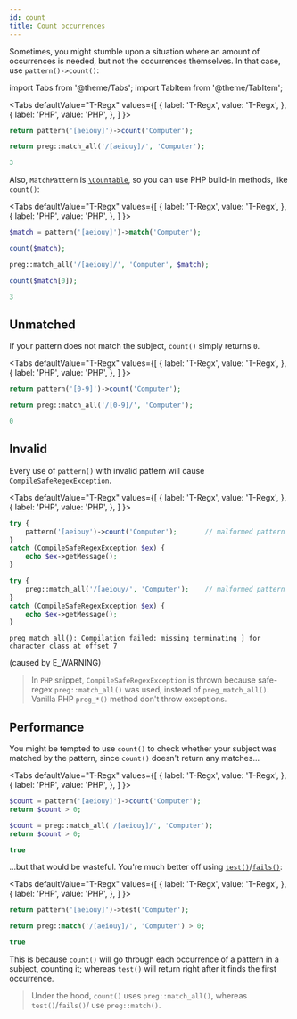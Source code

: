 ```yaml
---
id: count
title: Count occurrences
---
```


Sometimes, you might stumble upon a situation where an amount of occurrences is needed, but not the occurrences
themselves. In that case, use `pattern()->count()`:

import Tabs from '@theme/Tabs';
import TabItem from '@theme/TabItem';

<Tabs
defaultValue="T-Regx"
values={[
{ label: 'T-Regx', value: 'T-Regx', },
{ label: 'PHP', value: 'PHP', },
]
}>
<TabItem value="T-Regx">

```php
return pattern('[aeiouy]')->count('Computer');
```

</TabItem>
<TabItem value="PHP">

```php
return preg::match_all('/[aeiouy]/', 'Computer');
```

</TabItem>
</Tabs>

<!--Result-Value-->

```php
3
```

Also, `MatchPattern` is [`\Countable`](https://www.php.net/manual/en/class.countable.php), so you can use PHP build-in methods, like `count()`:

<Tabs
defaultValue="T-Regx"
values={[
{ label: 'T-Regx', value: 'T-Regx', },
{ label: 'PHP', value: 'PHP', },
]
}>
<TabItem value="T-Regx">

```php
$match = pattern('[aeiouy]')->match('Computer');

count($match);
```

</TabItem>
<TabItem value="PHP">

```php
preg::match_all('/[aeiouy]/', 'Computer', $match);

count($match[0]);
```

</TabItem>
</Tabs>

<!--T-Regx:{return-at(last)}-->
<!--PHP:{return-at(last)}-->
<!--Result-Value-->

```php
3
```

## Unmatched

If your pattern does not match the subject, `count()` simply returns `0`.

<Tabs
defaultValue="T-Regx"
values={[
{ label: 'T-Regx', value: 'T-Regx', },
{ label: 'PHP', value: 'PHP', },
]
}>
<TabItem value="T-Regx">

```php
return pattern('[0-9]')->count('Computer');
```

</TabItem>
<TabItem value="PHP">

```php
return preg::match_all('/[0-9]/', 'Computer');
```

</TabItem>
</Tabs>

<!--Result-Value-->

```php
0
```

## Invalid

Every use of `pattern()` with invalid pattern will cause `CompileSafeRegexException`.

<Tabs
defaultValue="T-Regx"
values={[
{ label: 'T-Regx', value: 'T-Regx', },
{ label: 'PHP', value: 'PHP', },
]
}>
<TabItem value="T-Regx">

```php
try {
    pattern('[aeiouy')->count('Computer');       // malformed pattern
}
catch (CompileSafeRegexException $ex) {
    echo $ex->getMessage();
}
```

</TabItem>
<TabItem value="PHP">

```php
try {
    preg::match_all('/[aeiouy/', 'Computer');    // malformed pattern
}
catch (CompileSafeRegexException $ex) {
    echo $ex->getMessage();
}
```

</TabItem>
</Tabs>

```text
preg_match_all(): Compilation failed: missing terminating ] for character class at offset 7
```

(caused by E_WARNING)

> In `PHP` snippet, `CompileSafeRegexException` is thrown because safe-regex `preg::match_all()` was used, instead
> of `preg_match_all()`. Vanilla PHP `preg_*()` method don't throw exceptions.

## Performance

You might be tempted to use `count()` to check whether your subject was matched by the pattern, since `count()` doesn't
return any matches...

<Tabs
defaultValue="T-Regx"
values={[
{ label: 'T-Regx', value: 'T-Regx', },
{ label: 'PHP', value: 'PHP', },
]
}>
<TabItem value="T-Regx">

```php
$count = pattern('[aeiouy]')->count('Computer');
return $count > 0;
```

</TabItem>
<TabItem value="PHP">

```php
$count = preg::match_all('/[aeiouy]/', 'Computer');
return $count > 0;
```

</TabItem>
</Tabs>

<!--Result-Value-->

```php
true
```

...but that would be wasteful. You're much better off using
[`test()`](match.md#test-a-subject)/[`fails()`](match.md#test-a-subject):

<Tabs
defaultValue="T-Regx"
values={[
{ label: 'T-Regx', value: 'T-Regx', },
{ label: 'PHP', value: 'PHP', },
]
}>
<TabItem value="T-Regx">

```php
return pattern('[aeiouy]')->test('Computer');
```

</TabItem>
<TabItem value="PHP">

```php
return preg::match('/[aeiouy]/', 'Computer') > 0;
```

</TabItem>
</Tabs>

<!--Result-Value-->

```php
true
```

This is because `count()` will go through each occurrence of a pattern in a subject, counting it; whereas `test()`
will return right after it finds the first occurrence.

> Under the hood, `count()` uses `preg::match_all()`, whereas `test()`/`fails()`/ use `preg::match()`.
